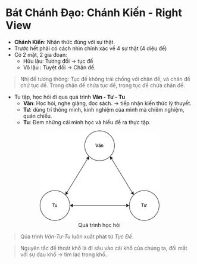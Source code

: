 # Bát Chánh Đạo: Chánh Kiến - Right View

+ **Chánh Kiến**: Nhận thức đúng với sự thật.
+ Trước hết phải có cách nhìn chính xác về 4 sự thật (4 diệu đế)
+ Có 2 mặt, 2 gia đoạn:
  + Hữu lậu: Tương đối $\to$ tục đế 
  + Vô lậu : Tuyệt đối $\to$ Chân đế.
> Nhị đế tương thông: Tục đế không trái chống với chân đế, và chân đế chứ tục đế.
> Trong chân đế chứa tục đế, trong tục đế chứa chân đế. 
+ Tu tập, học hỏi đi qua quá trình **Văn - Tư - Tu**
  + **Văn**: Học hỏi, nghe giảng, đọc sách. $\to$ tiếp nhận kiến thức lý thuyết. 
  + **Tư**: dùng trí thông mình, kinh nghiệm của mình mà chiêm nghiệm, quán chiếu. 
  + **Tu**: Đem những cái mình học và hiểu để ra thực tập. 

<div style='text-align:center'>
<img src = '../../../../Media/buddha/learning_flow.png'>
<figcaption> Quá trình học hỏi </figcaption>
</div>

> Qúa trình *Văn-Tư-Tu* luôn xuất phát từ *Tục Đế*.

> Nguyên tắc để thoát khổ là đi sâu vào cái khổ của chúng ta, đối mắt với sự đau khổ $\to$ tìm lạc trong khổ. 
